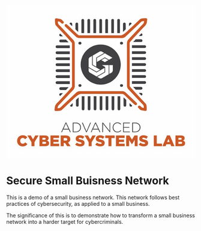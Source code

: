![ACSL Logo](../ACSL_Logo-Full_Color600x488.jpg)


# Secure Small Buisness Network

This is a demo of a small business network. This network follows best practices of cybersecurity, as applied to a small business. 

The significance of this is to demonstrate how to transform a small business network into a harder target for cybercriminals.